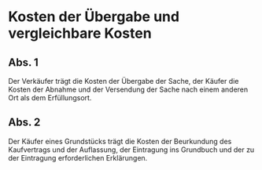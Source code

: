 # Kosten der Übergabe und vergleichbare Kosten



## Abs. 1

 Der Verkäufer trägt die Kosten der Übergabe der Sache, der Käufer die Kosten der Abnahme und der Versendung der Sache nach einem anderen Ort als dem Erfüllungsort.

## Abs. 2

 Der Käufer eines Grundstücks trägt die Kosten der Beurkundung des Kaufvertrags und der Auflassung, der Eintragung ins Grundbuch und der zu der Eintragung erforderlichen Erklärungen. 

